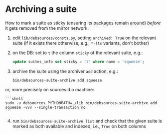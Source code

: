 # Archiving a suite

How to mark a suite as sticky (ensuring its packages remain around) *before* it
gets removed from the mirror network.

1) edit `lib/debsources/consts.py`, setting `archived: True` on the relevant suite
   (if it exists there otherwise, e.g., `*-lts` variants, don't bother)

2) on the DB: set to `t` the column `sticky` of the relevant suite, e.g.:

    ```sql
    update suites_info set sticky = 't' where name = 'squeeze';
    ```

3) archive the suite using the archiver `add` action, e.g.:

    ```shell
    bin/debsources-suite-archive add squeeze
    ```

or, more precisely on sources.d.o machine:

    ```shell
    sudo -u debsources PYTHONPATH=./lib bin/debsources-suite-archive add squeeze -vvv --single-transaction no
    ```

4) run `bin/debsources-suite-archive list` and check that the given suite is
   marked as both available and indexed, i.e., `True` on both columns
